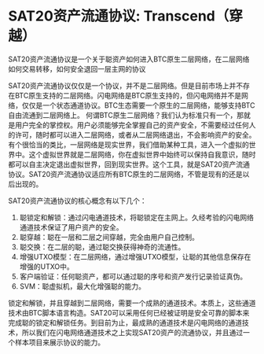 SAT20资产流通协议: Transcend（穿越）
====

SAT20资产流通协议是一个关于聪资产如何进入BTC原生二层网络，在二层网络如何交易转移，如何安全退回一层主网的协议

SAT20资产流通协议仅仅是一个协议，并不是二层网络。但是目前市场上并不存在BTC原生支持的二层网络。闪电网络是BTC原生支持的，但闪电网络并不是网络，仅仅是一个状态通道协议。BTC生态需要一个原生的二层网络，能够支持BTC自由流通到二层网络上。
何谓BTC原生二层网络？我们认为标准只有一个，那就是用户完全的掌控权。用户必须能够完全掌握自己的资产安全，不需要经过任何人的许可，随时都可以进入二层网络，或者从二层网络退出，不会影响资产的安全。有个很恰当的类比，一层网络是现实世界，我们借助某种工具，进入一个虚拟的世界中。这个虚拟世界就是二层网络，你在虚拟世界中始终可以保持自我意识，随时都可以自主决定退出虚拟世界，回到现实世界。这个工具，就是SAT20资产流通协议。SAT20资产流通协议适应所有BTC原生的二层网络，不管是现有的还是以后出现的。

SAT20资产流通协议的核心概念有以下几个：
1. 聪锁定和解锁：通过闪电通道技术，将聪锁定在主网上。久经考验的闪电网络通道技术保证了用户资产的安全。
2. 聪穿越：聪在一层和二层之间穿越，完全由用户自己控制。
3. 聪交换：在二层的聪，通过聪交换获得神奇的流通性。
4. 增强UTXO模型：在二层网络，通过增强UTXO模型，让聪的其他信息保存在增强的UTXO中。
5. 客户端验证：任何聪资产，都可以通过聪的序号和资产发行记录验证真伪。
6. SVM：聪虚拟机，最大化增强聪的能力。

锁定和解锁，并且穿越到二层网络，需要一个成熟的通道技术。本质上，这些通道技术由BTC脚本语言构造。SAT20可以采用任何已经被证明是安全可靠的脚本来完成聪的锁定和解锁任务。到目前为止，最成熟的通道技术是闪电网络的通道技术，所以我们在闪电网络通道技术之上实现SAT20资产的流通协议，并且通过一个样本项目来展示协议的能力。
